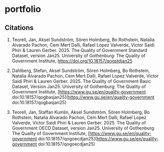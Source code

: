 # portfolio

## Citations

1. Teorell, Jan, Aksel Sundström, Sören Holmberg, Bo Rothstein, Natalia Alvarado Pachon, Cem Mert Dalli, Rafael Lopez Valverde, Victor Saidi Phiri & Lauren Gerber. 2025. The Quality of Government Standard Dataset, version Jan25. University of Gothenburg: The Quality of Government Institute, https://doi.org/10.18157/qogstdjan25  


3. Dahlberg, Stefan, Aksel Sundström, Sören Holmberg, Bo Rothstein, Natalia Alvarado Pachon, Cem Mert Dalli, Rafael Lopez Valverde, Victor Saidi Phiri & Lauren Gerber. 2025. The Quality of Government Basic Dataset, Version Jan25. University of Gothenburg: The Quality of Government Institute, [https://www.gu.se/en/quality-government doi:10.18157/qogbasjan25](https://www.gu.se/en/quality-government doi:10.18157/qogbasjan25)


4. Teorell, Jan, Staffan Kumlin, Aksel Sundström, Sören Holmberg, Bo Rothstein, Natalia Alvarado Pachon, Cem Mert Dalli, Rafael Lopez Valverde, Victor Saidi Phiri & Lauren Gerber. 2025. The Quality of Government OECD Dataset, version Jan25. University of Gothenburg: The Quality of Government Institute, [https://www.gu.se/en/quality-government doi:10.18157/qogoecdjan25](https://www.gu.se/en/quality-government doi:10.18157/qogoecdjan25) 
